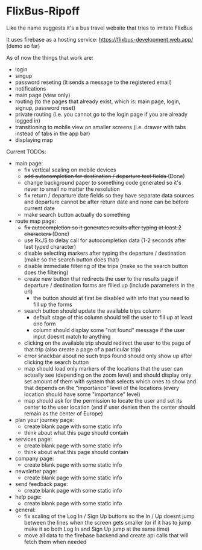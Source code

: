 # FlixBus-Ripoff
Like the name suggests it's a bus travel website that tries to imitate FlixBus

It uses firebase as a hosting service: https://flixbus-development.web.app/ (demo so far)

As of now the things that work are:
- login
- singup
- password reseting (it sends a message to the registered email)
- notifications
- main page (view only)
- routing (to the pages that already exist, which is: main page, login, signup, password reset)
- private routing (i.e. you cannot go to the login page if you are already logged in)
- transitioning to mobile view on smaller screens (i.e. drawer with tabs instead of tabs in the app bar)
- displaying map

Current TODOs:
- main page:
  - fix vertical scaling on mobile devices
  - <del> add autocompletion for destination / departure text fields </del> (Done)
  - change background paper to something code generated so it's never to small no matter the resolution
  - fix return / departure date fields so they have separate data sources and departure cannot be after return date and none can be before current date
  - make search button actually do something
- route map page:
  - <del> fix autocompletion so it generates results after typing at least 2 characters </del> (Done)
  - use RxJS to delay call for autocompletion data (1-2 seconds after last typed character)
  - disable selecting markers after typing the departure / destination (make so the search button does that)
  - disable immediate filtering of the trips (make so the search button does the filtering)
  - create new button that redirects the user to the results page if departure / destination forms are filled up (include parameters in the url)
    - the button should at first be disabled with info that you need to fill up the forms
  - search button should update the available trips column
    - default stage of this column should tell the user to fill up at least one form
    - column should display some "not found" message if the user input doesnt match to anything
  - clicking on the available trip should redirect the user to the page of that trip (also create a page of a particular trip)
  - error snackbar about no such trips found should only show up after clicking the search button
  - map should load only markers of the locations that the user can actually see (depending on the zoom level) and should display only set amount of them with system that selects which ones to show and that depends on the "importance" level of the locations (every location should have some "importance" level)
  - map should ask for the permission to locate the user and set its center to the user location (and if user denies then the center should remain as the center of Europe)
- plan your journey page:
  - create blank page with some static info
  - think about what this page should contain
- services page:
  - create blank page with some static info
  - think about what this page should contain
- company page:
  - create blank page with some static info
- newsletter page:
  - create blank page with some static info
- send feedback page:
  - create blank page with some static info
- help page:
  - create blank page with some static info
- general:
  - fix scaling of the Log In / Sign Up buttons so the In / Up doesnt jump between the lines when the screen gets smaller (or if it has to jump make it so both Log In and Sign Up jump at the same time)
  - move all data to the firebase backend and create api calls that will fetch them when needed